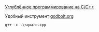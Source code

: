[Углублённое программирование на C/C++](https://www.youtube.com/watch?v=YXbrMny86U0&list=PLrCZzMib1e9qjGLjg83bCksf3N7FIy7jg)  

Удобный инструмент [godbolt.org](https://godbolt.org/)  

```
g++ -c .\square.cpp
```